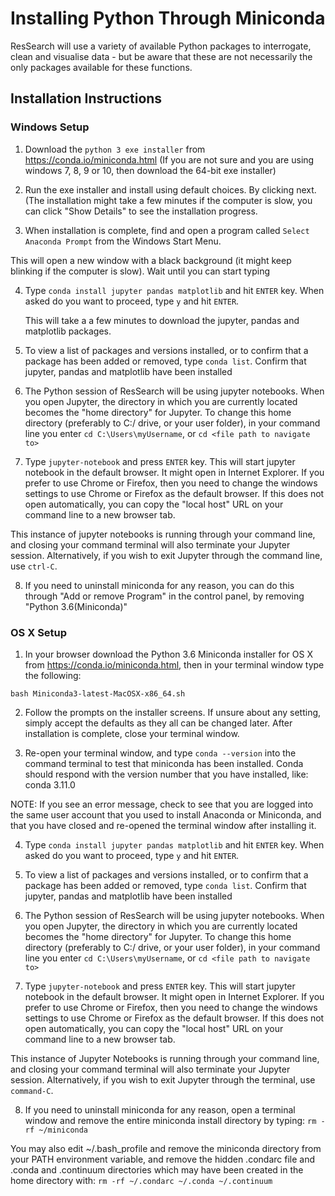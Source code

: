 
# Installing Python Through Miniconda

ResSearch will use a variety of available Python packages to interrogate, clean and visualise data - but be aware that these are not necessarily the only packages available for these functions. 


## Installation Instructions


### Windows Setup

1) Download the `python 3 exe installer` from https://conda.io/miniconda.html (If you are not sure and you are using windows 7, 8, 9 or 10, then download the 64-bit exe installer)

2) Run the exe installer and install using default choices.  By clicking next.  (The installation might take a few minutes if the computer is slow, you can click "Show Details" to see the installation progress.

3) When installation is complete, find and open a program called `Select Anaconda Prompt` from the Windows Start Menu. 

This will open a new window with a black background (it might keep blinking if the computer is slow).  Wait until you can start typing


4) Type `conda install jupyter pandas matplotlib` and hit `ENTER` key.  When asked do you want to proceed, type `y` and hit `ENTER`.
   
   This will take a a few minutes to download the jupyter, pandas and matplotlib packages.

5) To view a list of packages and versions installed, or to confirm that a package has been added or removed, type `conda list`. Confirm that jupyter, pandas and matplotlib have been installed

6) The Python session of ResSearch will be using jupyter notebooks. When you open Jupyter, the directory in which you are currently located becomes the "home directory" for Jupyter. To change this home directory (preferably to C:/ drive, or your user folder), in your command line you enter  `cd C:\Users\myUsername`, or `cd <file path to navigate to>`

7) Type `jupyter-notebook` and press `ENTER` key. This will start jupyter notebook in the default browser.  It might open in Internet Explorer.  If you prefer to use Chrome or Firefox, then you need to change the windows settings to use Chrome or Firefox as the default browser. If this does not open automatically, you can copy the "local host" URL on your command line to a new browser tab. 

This instance of jupyter notebooks is running through your command line, and closing your command terminal will also terminate your Jupyter session. Alternatively, if you wish to exit Jupyter through the command line, use `ctrl-C`.

8) If you need to uninstall miniconda for any reason, you can do this through "Add or remove Program" in the control panel, by removing "Python 3.6(Miniconda)"


### OS X Setup

1) In your browser download the Python 3.6 Miniconda installer for OS X from https://conda.io/miniconda.html, then in your terminal window type the following:

`bash Miniconda3-latest-MacOSX-x86_64.sh`

2) Follow the prompts on the installer screens. If unsure about any setting, simply accept the defaults as they all can be changed later. After installation is complete, close your terminal window.

3) Re-open your terminal window, and type `conda --version` into the command terminal to test that miniconda has been installed. Conda should respond with the version number that you have installed, like: conda 3.11.0

NOTE: If you see an error message, check to see that you are logged into the same user account that you used to install Anaconda or Miniconda, and that you have closed and re-opened the terminal window after installing it.

4) Type `conda install jupyter pandas matplotlib` and hit `ENTER` key.  When asked do you want to proceed, type `y` and hit `ENTER`.

5) To view a list of packages and versions installed, or to confirm that a package has been added or removed, type `conda list`. Confirm that jupyter, pandas and matplotlib have been installed

6) The Python session of ResSearch will be using jupyter notebooks. When you open Jupyter, the directory in which you are currently located becomes the "home directory" for Jupyter. To change this home directory (preferably to C:/ drive, or your user folder), in your command line you enter  `cd C:\Users\myUsername`, or `cd <file path to navigate to>`

7) Type `jupyter-notebook` and press `ENTER` key. This will start jupyter notebook in the default browser.  It might open in Internet Explorer.  If you prefer to use Chrome or Firefox, then you need to change the windows settings to use Chrome or Firefox as the default browser. If this does not open automatically, you can copy the "local host" URL on your command line to a new browser tab. 

This instance of Jupyter Notebooks is running through your command line, and closing your command terminal will also terminate your Jupyter session. Alternatively, if you wish to exit Jupyter through the terminal, use `command-C`.

8) If you need to uninstall miniconda for any reason, open a terminal window and remove the entire miniconda install directory by typing: `rm -rf ~/miniconda` 

You may also edit ~/.bash_profile and remove the miniconda directory from your PATH environment variable, and remove the hidden .condarc file and .conda and .continuum directories which may have been created in the home directory with: `rm -rf ~/.condarc ~/.conda ~/.continuum`


```python

```
